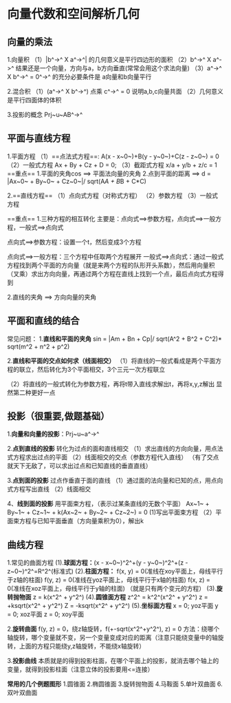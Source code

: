 # 向量代数和空间解析几何

## 向量的乘法
1.向量积
（1）|b^->^ X a^->^| 的几何意义是平行四边形的面积
（2）b^->^ X a^->^ 结果还是一个向量，方向与a，b方向垂直(常常会用这个求法向量)
（3）a^->^ X b^->^ = 0^->^ 的充分必要条件是 a向量和b向量平行

2.混合积
（1）(a^->^ X b^->^) 点乘 c^->^ = 0 说明a,b,c向量共面
（2）几何意义是平行四面体的体积

3.投影的概念 Prj~u~AB^->^

## 平面与直线方程

1.平面方程
（1）==点法式方程==:
A(x - x~0~)+B(y - y~0~)+C(z - z~0~) = 0 
（2）一般式方程
Ax + By + Cz + D = 0;
（3）截距式方程
x/a + y/b + z/c = 1
==重点==
1.平面的夹角cos ==>  平面法向量的夹角
2.点到平面的距离 ==> 
d = |Ax~0~ + By~0~ + Cz~0~|/ sqrt(A*A + B*B + C*C)


2.==直线方程==
（1）点向式方程（对称式方程）
（2）参数方程
（3）一般式方程

==重点==
1.三种方程的相互转化
主要是：点向式==>参数方程，点向式==>一般方程，一般式==>点向式


点向式==>参数方程：设置一个t，然后变成3个方程

点向式==>一般方程：三个方程中任取两个方程展开
一般式==>点向式：通过一般式方程找到两个平面的方向量（就是来两个方程的队形开头系数），然后用向量积（叉乘）求出方向向量，再通过两个方程在直线上找到一个点，最后点向式方程得到

2.直线的夹角 ==> 方向向量的夹角

## 平面和直线的结合
常见问题：
1.**直线和平面的夹角**
sin = |Am + Bn + Cp|/ sqrt(A^2 + B^2 + C^2)* sqrt(m^2 + n^2 + p^2)

2.**直线和平面的交点如何求（线面相交）**
（1）将直线的一般式看成是两个平面方程的联立，然后转化为3个平面相交，3个三元一次方程联立

（2）将直线的一般式转化为参数方程，再将t带入直线求解出t，再将x,y,z解出
显然第二种更好一点

## 投影（很重要,做题基础）

1.**向量和向量的投影**：Prj~u~a^->^

2.**点到直线的投影**
转化为过点的面和直线相交
（1）求出直线的方向向量，用点法式方程求出过点的平面
（2）线面相交的交点（参数方程代入直线）
（有了交点就天下无敌了，可以求出过点和已知直线的垂直直线）

3.**点到面的投影**
过点作垂直于面的直线
（1）通过面的法向量和已知的点，用点向式方程写出直线
（2）线面相交

4、**线到面的投影**
用平面束方程，（表示过某条直线的无数个平面）
Ax~1~ + By~1~ + Cz~1~ + k(Ax~2~ + By~2~ + Cz~2~) = 0
(1)写出平面束方程
（2）平面束方程与已知平面垂直（方向量乘积为0），解出k

## 曲线方程

1.常见的曲面方程
(1).**球面方程：**(x - x~0~)^2^+(y - y~0~)^2^+(z - z~0~)^2^=R^2^(标准式)
(2).**柱面方程：**
f(x, y) = 0(准线在xoy平面上，母线平行于z轴的柱面)
f(y, z) = 0(准线在yoz平面上，母线平行于x轴的柱面)
f(x, z) = 0(准线在xoz平面上，母线平行于y轴的柱面)
（就是只有两个变元的方程）
(3).**旋转抛物面**
z = k(x^2^ + y^2^)
(4).**圆锥面方程**
z^2^ = k^2^(x^2^ + y^2^)
z = +ksqrt(x^2^ + y^2^)
Z = -ksqrt(x^2^ + y^2^)
(5).**坐标面方程**
x = 0; yoz平面
y = 0; xoz平面
z = 0; xoy平面

2.**旋转曲面**
f(y, z) = 0，绕z轴旋转，f(+-sqrt(x^2^+y^2^), z) = 0
方法：绕哪个轴旋转，哪个变量就不变，另一个变量变成对应的距离（注意只能绕变量中的轴旋转，上面的方程只能绕y,z轴旋转，不能绕x轴旋转）

3.**投影曲线**
本质就是的得到投影柱面，在哪个平面上的投影，就消去哪个轴上的变量，就得到投影柱面（注意立体的投影要用<=连接）

**常用的几个例题图形**
1.圆锥面
2.椭圆锥面
3.旋转抛物面
4.马鞍面
5.单叶双曲面
6.双叶双曲面

